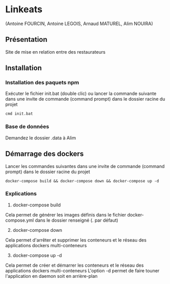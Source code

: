 # Linkeats
(Antoine FOURCIN, Antoine LEGOIS, Arnaud MATUREL, Alim NOUIRA)

## Présentation
Site de mise en relation entre des restaurateurs

## Installation

### Installation des paquets npm

Exécuter le fichier init.bat (double clic) ou lancer la commande suivante dans une invite de commande (command prompt) dans le dossier racine du projet

```Shell
cmd init.bat
```

### Base de données

Demandez le dossier .data à Alim

## Démarrage des dockers

Lancer les commandes suivantes dans une invite de commande (command prompt) dans le dossier racine du projet

```Shell
docker-compose build && docker-compose down && docker-compose up -d
```

### Explications

1. docker-compose build 

Cela permet de générer les images définis dans le fichier docker-compose.yml dans le dossier renseigné (. par défaut)

2. docker-compose down

Cela permet d'arrêter et supprimer les conteneurs et le réseau des applications dockers multi-conteneurs

3. docker-compose up -d

Cela permet de créer et démarrer les conteneurs et le réseau des applications dockers multi-conteneurs
L'option -d permet de faire touner l'application en daemon soit en arrière-plan